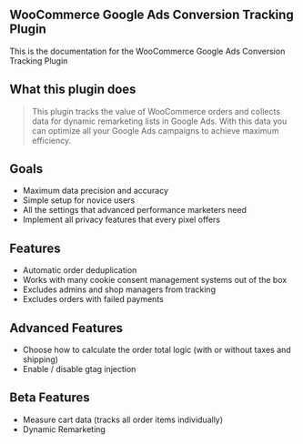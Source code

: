 ## WooCommerce Google Ads Conversion Tracking Plugin 

This is the documentation for the WooCommerce Google Ads Conversion Tracking Plugin

## What this plugin does

> This plugin tracks the value of WooCommerce orders and collects data for dynamic remarketing lists in Google Ads. With this data you can optimize all your Google Ads campaigns to achieve maximum efficiency.

## Goals

- Maximum data precision and accuracy
- Simple setup for novice users
- All the settings that advanced performance marketers need
- Implement all privacy features that every pixel offers

## Features

- Automatic order deduplication
- Works with many cookie consent management systems out of the box
- Excludes admins and shop managers from tracking
- Excludes orders with failed payments

## Advanced Features

- Choose how to calculate the order total logic (with or without taxes and shipping)
- Enable / disable gtag injection

## Beta Features

- Measure cart data (tracks all order items individually)
- Dynamic Remarketing

